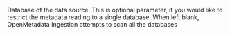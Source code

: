 Database of the data source. This is optional parameter, if you would like to restrict the metadata reading to a single database. When left blank, OpenMetadata Ingestion attempts to scan all the databases